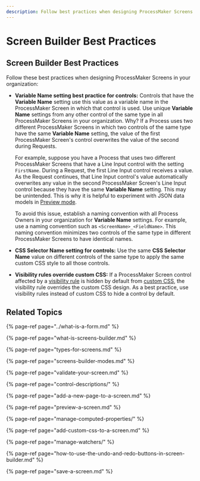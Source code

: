 ```yaml
---
description: Follow best practices when designing ProcessMaker Screens.
---
```


# Screen Builder Best Practices

## Screen Builder Best Practices

Follow these best practices when designing ProcessMaker Screens in your organization:

* **Variable Name setting best practice for controls:** Controls that have the **Variable Name** setting use this value as a variable name in the ProcessMaker Screen in which that control is used. Use unique **Variable Name** settings from any other control of the same type in all ProcessMaker Screens in your organization. Why? If a Process uses two different ProcessMaker Screens in which two controls of the same type have the same **Variable Name** setting, the value of the first ProcessMaker Screen's control overwrites the value of the second during Requests.

  For example, suppose you have a Process that uses two different ProcessMaker Screens that have a Line Input control with the setting `FirstName`. During a Request, the first Line Input control receives a value. As the Request continues, that Line Input control's value automatically overwrites any value in the second ProcessMaker Screen's Line Input control because they have the same **Variable Name** setting. This may be unintended. This is why it is helpful to experiment with JSON data models in [Preview mode](preview-a-screen.md).

  To avoid this issue, establish a naming convention with all Process Owners in your organization for **Variable Name** settings. For example, use a naming convention such as `<ScreenName>_<FieldName>`. This naming convention minimizes two controls of the same type in different ProcessMaker Screens to have identical names.

* **CSS Selector Name setting for controls:** Use the same **CSS Selector Name** value on different controls of the same type to apply the same custom CSS style to all those controls.
* **Visibility rules override custom CSS:** If a ProcessMaker Screen control affected by a [visibility rule](control-descriptions/expression-syntax-components-for-show-if-control-settings.md#expression-syntax-components-for-visibility-rule-control-settings) is hidden by default from [custom CSS](add-custom-css-to-a-screen.md#add-custom-css-to-a-processmaker-screen), the visibility rule overrides the custom CSS design. As a best practice, use visibility rules instead of custom CSS to hide a control by default.

## Related Topics

{% page-ref page="../what-is-a-form.md" %}

{% page-ref page="what-is-screens-builder.md" %}

{% page-ref page="types-for-screens.md" %}

{% page-ref page="screens-builder-modes.md" %}

{% page-ref page="validate-your-screen.md" %}

{% page-ref page="control-descriptions/" %}

{% page-ref page="add-a-new-page-to-a-screen.md" %}

{% page-ref page="preview-a-screen.md" %}

{% page-ref page="manage-computed-properties/" %}

{% page-ref page="add-custom-css-to-a-screen.md" %}

{% page-ref page="manage-watchers/" %}

{% page-ref page="how-to-use-the-undo-and-redo-buttons-in-screen-builder.md" %}

{% page-ref page="save-a-screen.md" %}


